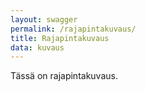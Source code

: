 ```yaml
---
layout: swagger
permalink: /rajapintakuvaus/
title: Rajapintakuvaus
data: kuvaus
---
```


Tässä on rajapintakuvaus.

